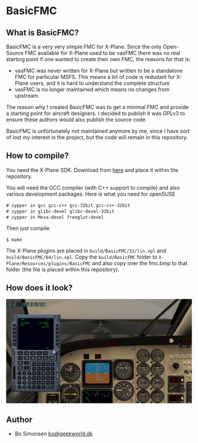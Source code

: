 BasicFMC
========

What is BasicFMC?
-----------------

BasicFMC is a very very simple FMC for X-Plane. Since the only
Open-Source FMC available for X-Plane used to be vasFMC there was
no real starting point if one wanted to create their own FMC, the
reasons for that is:

* vasFMC was never written for X-Plane but written to be a standalone
  FMC for particular MSFS. This means a lot of code is redudant for X-Plane
  users, and it is hard to understand the complete structure
* vasFMC is no longer maintained which means no changes from upstream.

The reason why I created BasicFMC was to get a minimal FMC and provide
a starting point for aircraft designers. I decided to publish it was 
GPLv3 to ensure these authors would also publish the source code.

BasicFMC is unfortunately not maintained anymore by me, since I have
sort of lost my interest in the project, but the code will remain
in this repository.

How to compile?
---------------

You need the X-Plane SDK. Download from 
[here](http://www.xsquawkbox.net/xpsdk/mediawiki/Main_Page) and place 
it within the repository.

You will need the GCC compiler (with C++ support to compile) and also 
various development packages. Here is what you need for openSUSE

    # zypper in gcc gcc-c++ gcc-32bit gcc-c++-32bit 
    # zypper in glibc-devel glibc-devel-32bit
    # zypper in Mesa-devel freeglut-devel 

Then just compile 

    $ make

The X-Plane plugins are placed in `build/BasicFMC/32/lin.xpl` and 
`build/BasicFMC/64/lin.xpl`. Copy the `build/BasicFMC` folder to
`X-Plane/Resources/plugins/BasicFMC` and also copy over the fmc.bmp to
that folder (the file is placed within this repository). 

How does it look?
-----------------

![screenshot](screenshot.png)

Author
------

* Bo Simonsen <bo@geekworld.dk> 
